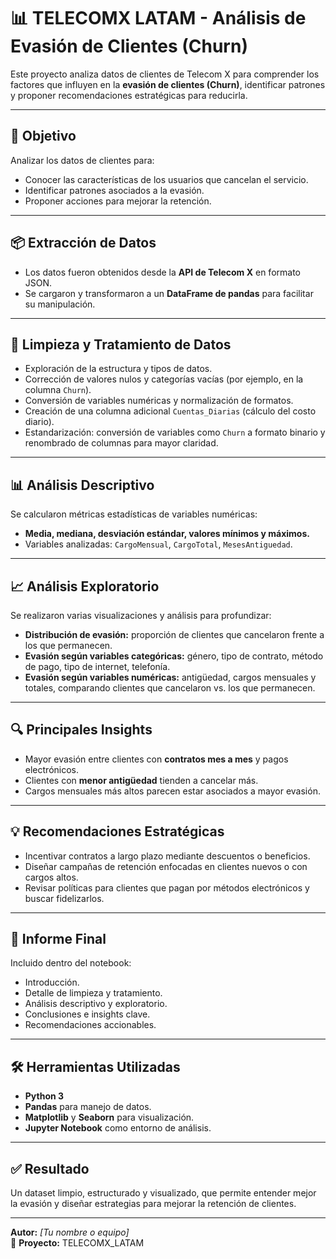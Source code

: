 # 📊 TELECOMX LATAM - Análisis de Evasión de Clientes (Churn)

Este proyecto analiza datos de clientes de Telecom X para comprender los factores que influyen en la **evasión de clientes (Churn)**, identificar patrones y proponer recomendaciones estratégicas para reducirla.

---

## 🚀 Objetivo
Analizar los datos de clientes para:
- Conocer las características de los usuarios que cancelan el servicio.
- Identificar patrones asociados a la evasión.
- Proponer acciones para mejorar la retención.

---

## 📦 Extracción de Datos
- Los datos fueron obtenidos desde la **API de Telecom X** en formato JSON.
- Se cargaron y transformaron a un **DataFrame de pandas** para facilitar su manipulación.

---

## 🧹 Limpieza y Tratamiento de Datos
- Exploración de la estructura y tipos de datos.
- Corrección de valores nulos y categorías vacías (por ejemplo, en la columna `Churn`).
- Conversión de variables numéricas y normalización de formatos.
- Creación de una columna adicional `Cuentas_Diarias` (cálculo del costo diario).
- Estandarización: conversión de variables como `Churn` a formato binario y renombrado de columnas para mayor claridad.

---

## 📊 Análisis Descriptivo
Se calcularon métricas estadísticas de variables numéricas:
- **Media, mediana, desviación estándar, valores mínimos y máximos.**
- Variables analizadas: `CargoMensual`, `CargoTotal`, `MesesAntiguedad`.

---

## 📈 Análisis Exploratorio
Se realizaron varias visualizaciones y análisis para profundizar:

- **Distribución de evasión:** proporción de clientes que cancelaron frente a los que permanecen.
- **Evasión según variables categóricas:** género, tipo de contrato, método de pago, tipo de internet, telefonía.
- **Evasión según variables numéricas:** antigüedad, cargos mensuales y totales, comparando clientes que cancelaron vs. los que permanecen.

---

## 🔍 Principales Insights
- Mayor evasión entre clientes con **contratos mes a mes** y pagos electrónicos.
- Clientes con **menor antigüedad** tienden a cancelar más.
- Cargos mensuales más altos parecen estar asociados a mayor evasión.

---

## 💡 Recomendaciones Estratégicas
- Incentivar contratos a largo plazo mediante descuentos o beneficios.
- Diseñar campañas de retención enfocadas en clientes nuevos o con cargos altos.
- Revisar políticas para clientes que pagan por métodos electrónicos y buscar fidelizarlos.

---

## 📝 Informe Final
Incluido dentro del notebook:
- Introducción.
- Detalle de limpieza y tratamiento.
- Análisis descriptivo y exploratorio.
- Conclusiones e insights clave.
- Recomendaciones accionables.

---

## 🛠️ Herramientas Utilizadas
- **Python 3**
- **Pandas** para manejo de datos.
- **Matplotlib** y **Seaborn** para visualización.
- **Jupyter Notebook** como entorno de análisis.

---

## ✅ Resultado
Un dataset limpio, estructurado y visualizado, que permite entender mejor la evasión y diseñar estrategias para mejorar la retención de clientes.

---

**Autor:** *[Tu nombre o equipo]*  
📅 **Proyecto:** TELECOMX_LATAM  
